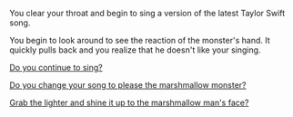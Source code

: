 You clear your throat and begin to sing a version of the latest Taylor Swift song.

You begin to look around to see the reaction of the monster's hand. It quickly pulls
back and you realize that he doesn't like your singing.

[Do you continue to sing?](sing/continue/continue-to-sing.md)

[Do you change your song to please the marshmallow monster?](sing/something-else/sing-something-else.md)

[Grab the lighter and shine it up to the marshmallow man's face?](sing/lightup/lightup-marshmallow.md)